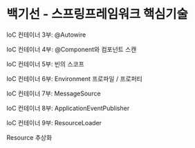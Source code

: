 # 백기선 - 스프링프레임워크 핵심기술
IoC 컨테이너 3부: @Autowire

IoC 컨테이너 4부: @Component와 컴포넌트 스캔

IoC 컨테이너 5부: 빈의 스코프

IoC 컨테이너 6부: Environment 프로파일 / 프로퍼티

IoC 컨테이너 7부: MessageSource

IoC 컨테이너 8부: ApplicationEventPublisher

IoC 컨테이너 9부: ResourceLoader

Resource 추상화
